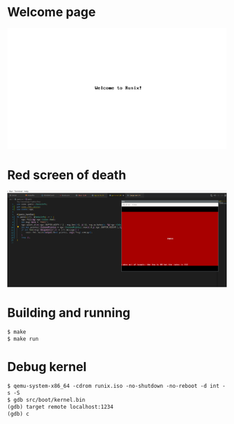 # Welcome page
![](screenshots/welcome_to_runix.png)

# Red screen of death
![](screenshots/panic.png)

# Building and running
```
$ make
$ make run
```

# Debug kernel
```SH
$ qemu-system-x86_64 -cdrom runix.iso -no-shutdown -no-reboot -d int -s -S
$ gdb src/boot/kernel.bin
(gdb) target remote localhost:1234
(gdb) c
```
